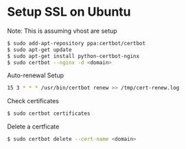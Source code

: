 # Setup SSL on Ubuntu
Note: This is assuming vhost are setup

```bash
$ sudo add-apt-repository ppa:certbot/certbot
$ sudo apt-get update
$ sudo apt-get install python-certbot-nginx
$ sudo certbot --nginx -d <domain>
```

Auto-renewal Setup
```bash
15 3 * * * /usr/bin/certbot renew >> /tmp/cert-renew.log
```


Check certificates
```bash
$ sudo certbot certificates 
```

Delete a certficate
```bash
$ sudo certbot delete --cert-name <domain>
```
